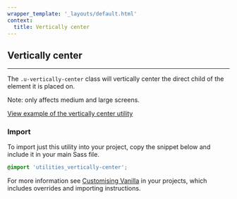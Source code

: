 ```yaml
---
wrapper_template: '_layouts/default.html'
context:
  title: Vertically center
---
```


## Vertically center

<hr>

The `.u-vertically-center` class will vertically center the direct child of the element it is placed on.

Note: only affects medium and large screens.

<a href="/examples/utilities/vertically-center/" class="js-example">
View example of the vertically center utility
</a>

### Import

To import just this utility into your project, copy the snippet below and include it in your main Sass file.

```scss
@import 'utilities_vertically-center';
```

For more information see [Customising Vanilla](/customising-vanilla/) in your projects, which includes overrides and importing instructions.
